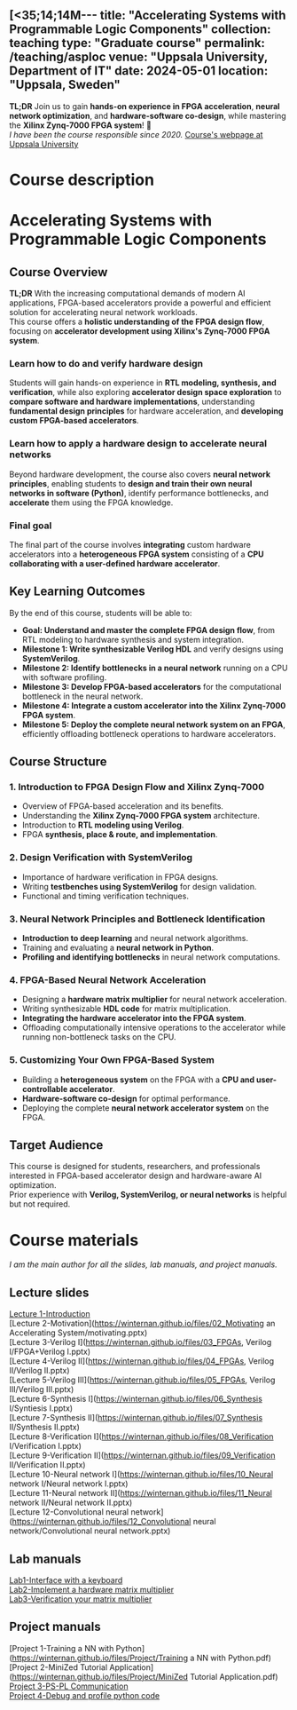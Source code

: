 [<35;14;14M---
title: "Accelerating Systems with Programmable Logic Components"
collection: teaching
type: "Graduate course"
permalink: /teaching/asploc
venue: "Uppsala University, Department of IT"
date: 2024-05-01
location: "Uppsala, Sweden"
---

**TL;DR** Join us to gain **hands-on experience in FPGA acceleration**, **neural network optimization**, and **hardware-software co-design**, while mastering the **Xilinx Zynq-7000 FPGA system**! 🚀  
*I have been the course responsible since 2020.*
[Course's webpage at Uppsala University](https://www.uu.se/utbildning/kurs?query=1DT109)

Course description
======

# **Accelerating Systems with Programmable Logic Components**

## **Course Overview**  
**TL;DR** With the increasing computational demands of modern AI applications, FPGA-based accelerators provide a powerful and efficient solution for accelerating neural network workloads.  
This course offers a **holistic understanding of the FPGA design flow**, focusing on **accelerator development using Xilinx's Zynq-7000 FPGA system**.  

### Learn how to do and verify hardware design  
Students will gain hands-on experience in **RTL modeling, synthesis, and verification**, while also exploring **accelerator design space exploration** to **compare software and hardware implementations**, understanding **fundamental design principles** for hardware acceleration, and **developing custom FPGA-based accelerators**.

### Learn how to apply a hardware design to accelerate neural networks  
Beyond hardware development, the course also covers **neural network principles**, enabling students to **design and train their own neural networks in software (Python)**, identify performance bottlenecks, and **accelerate** them using the FPGA knowledge.  

### Final goal  
The final part of the course involves **integrating** custom hardware accelerators into a **heterogeneous FPGA system** consisting of a **CPU collaborating with a user-defined hardware accelerator**.

## **Key Learning Outcomes**  
By the end of this course, students will be able to:  
- **Goal: Understand and master the complete FPGA design flow**, from RTL modeling to hardware synthesis and system integration.  
- **Milestone 1: Write synthesizable Verilog HDL** and verify designs using **SystemVerilog**.  
- **Milestone 2: Identify bottlenecks in a neural network** running on a CPU with software profiling.  
- **Milestone 3: Develop FPGA-based accelerators** for the computational bottleneck in the neural network.  
- **Milestone 4: Integrate a custom accelerator into the Xilinx Zynq-7000 FPGA system**.  
- **Milestone 5: Deploy the complete neural network system on an FPGA**, efficiently offloading bottleneck operations to hardware accelerators.  

## **Course Structure**  

### **1. Introduction to FPGA Design Flow and Xilinx Zynq-7000**  
- Overview of FPGA-based acceleration and its benefits.  
- Understanding the **Xilinx Zynq-7000 FPGA system** architecture.  
- Introduction to **RTL modeling using Verilog**.  
- FPGA **synthesis, place & route, and implementation**.

### **2. Design Verification with SystemVerilog**  
- Importance of hardware verification in FPGA designs.  
- Writing **testbenches using SystemVerilog** for design validation.  
- Functional and timing verification techniques.  

### **3. Neural Network Principles and Bottleneck Identification**  
- **Introduction to deep learning** and neural network algorithms.  
- Training and evaluating a **neural network in Python**.  
- **Profiling and identifying bottlenecks** in neural network computations.  

### **4. FPGA-Based Neural Network Acceleration**  
- Designing a **hardware matrix multiplier** for neural network acceleration.  
- Writing synthesizable **HDL code** for matrix multiplication.  
- **Integrating the hardware accelerator into the FPGA system**.  
- Offloading computationally intensive operations to the accelerator while running non-bottleneck tasks on the CPU.  

### **5. Customizing Your Own FPGA-Based System**  
- Building a **heterogeneous system** on the FPGA with a **CPU and user-controllable accelerator**.  
- **Hardware-software co-design** for optimal performance.  
- Deploying the complete **neural network accelerator system** on the FPGA.  

<!-- ## **Final Project: End-to-End FPGA-Based Neural Network Deployment**   -->
<!-- In this **hands-on** project, students will:   -->
<!-- 1. **Identify bottlenecks** in a neural network running in Python.   -->
<!-- 2. **Design and implement a hardware accelerator (matrix multiplier)** for optimized performance.   -->
<!-- 3. **Integrate the accelerator into the Xilinx Zynq-7000 FPGA system**.   -->
<!-- 4. **Customize an FPGA-based system**, consisting of a CPU and a user-defined hardware accelerator.   -->
<!-- 5. **Deploy the neural network onto the FPGA**, ensuring efficient workload distribution: -->
<!--    - **Non-bottleneck code** runs on the CPU.   -->
<!--    - **Bottleneck operations** are offloaded to the hardware accelerator.   -->

## **Target Audience**  
This course is designed for students, researchers, and professionals interested in FPGA-based accelerator design and hardware-aware AI optimization.  
Prior experience with **Verilog, SystemVerilog, or neural networks** is helpful but not required.  

Course materials
======

*I am the main author for all the slides, lab manuals, and project manuals.*

## Lecture slides

[Lecture 1-Introduction](https://winternan.github.io/files/01_Introduction/introduction.pptx) <br>
[Lecture 2-Motivation](https://winternan.github.io/files/02_Motivating an Accelerating System/motivating.pptx) <br>
[Lecture 3-Verilog I](https://winternan.github.io/files/03_FPGAs, Verilog I/FPGA+Verilog I.pptx) <br>
[Lecture 4-Verilog II](https://winternan.github.io/files/04_FPGAs, Verilog II/Verilog II.pptx) <br>
[Lecture 5-Verilog III](https://winternan.github.io/files/05_FPGAs, Verilog III/Verilog III.pptx) <br>
[Lecture 6-Synthesis I](https://winternan.github.io/files/06_Synthesis I/Syntiesis I.pptx) <br>
[Lecture 7-Synthesis II](https://winternan.github.io/files/07_Synthesis II/Synthesis II.pptx) <br>
[Lecture 8-Verification I](https://winternan.github.io/files/08_Verification I/Verification I.pptx) <br>
[Lecture 9-Verification II](https://winternan.github.io/files/09_Verification II/Verification II.pptx) <br>
[Lecture 10-Neural network I](https://winternan.github.io/files/10_Neural network I/Neural network I.pptx) <br>
[Lecture 11-Neural network II](https://winternan.github.io/files/11_Neural network II/Neural network II.pptx) <br>
[Lecture 12-Convolutional neural network](https://winternan.github.io/files/12_Convolutional neural network/Convolutional neural network.pptx) <br>

## Lab manuals

[Lab1-Interface with a keyboard](https://winternan.github.io/files/Lab/Lab1.pdf) <br>
[Lab2-Implement a hardware matrix multiplier](https://winternan.github.io/files/Lab/Lab2.pdf) <br>
[Lab3-Verification your matrix multiplier](https://winternan.github.io/files/Lab/Lab3.pdf) <br>


## Project manuals

[Project 1-Training a NN with Python](https://winternan.github.io/files/Project/Training a NN with Python.pdf) <br>
[Project 2-MiniZed Tutorial Application](https://winternan.github.io/files/Project/MiniZed Tutorial Application.pdf) <br>
[Project 3-PS-PL Communication](https://winternan.github.io/files/Project/PS_PL_communication.pdf) <br>
[Project 4-Debug and profile python code](https://winternan.github.io/files/Project/Pudb.pdf) <br>
